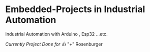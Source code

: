 # Embedded-Projects in Industrial Automation
Industrial Automation with Arduino , Esp32 ...etc.


*Currently Project Done for 👍* 
"+" Rosenburger
